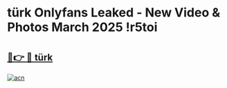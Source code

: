 # türk Onlyfans Leaked - New Video & Photos March 2025 !r5toi

# <h2><a href="https://lsjloq.iuczelnia.edu.pl?title=türk&ref=r5toi">🔗👉 🔴 türk</a></h2>

[![acn](https://github.com/user-attachments/assets/0f9c940e-d8b0-45ae-aac7-cd30a18b3e1c)](https://lsjloq.iuczelnia.edu.pl?title=türk&ref=r5toi)

